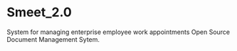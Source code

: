 # Smeet_2.0
System for managing enterprise employee work appointments 
Open Source Document Management Sytem.
